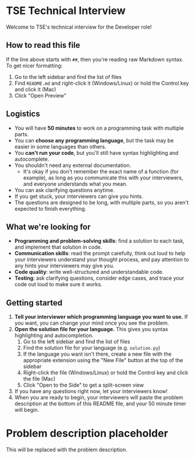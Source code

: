 # TSE Technical Interview

Welcome to TSE's technical interview for the Developer role!

## How to read this file

If the line above starts with `##`, then you're reading raw Markdown syntax. To get nicer formatting:

1. Go to the left sidebar and find the list of files
2. Find `README.md` and right-click it (Windows/Linux) or hold the Control key and click it (Mac)
3. Click "Open Preview"

## Logistics

* You will have **50 minutes** to work on a programming task with multiple parts.
* You can **choose any programming language**, but the task may be easier in some languages than others.
* You **can't run your code**, but you'll still have syntax highlighting and autocomplete.
* You shouldn't need any external documentation.
  * It's okay if you don't remember the exact name of a function (for example), as long as you communicate this with your interviewers, and everyone understands what you mean.
* You can ask clarifying questions anytime.
* If you get stuck, your interviewers can give you hints.
* The questions are designed to be long, with multiple parts, so you aren't expected to finish everything.

## What we're looking for

* **Programming and problem-solving skills**: find a solution to each task, and implement that solution in code.
* **Communication skills**: read the prompt carefully, think out loud to help your interviewers understand your thought process, and pay attention to any hints your interviewers may give you.
* **Code quality**: write well-structured and understandable code.
* **Testing**: ask clarifying questions, consider edge cases, and trace your code out loud to make sure it works.

## Getting started

1. **Tell your interviewer which programming language you want to use.** If you want, you can change your mind once you see the problem.
1. **Open the solution file for your language.** This gives you syntax highlighting and autocompletion.
   1. Go to the left sidebar and find the list of files
   1. Find the solution file for your language (e.g. `solution.py`)
   1. If the language you want isn't there, create a new file with the appropriate extension using the "New File" button at the top of the sidebar
   1. Right-click the file (Windows/Linux) or hold the Control key and click the file (Mac)
   1. Click "Open to the Side" to get a split-screen view
1. If you have any questions right now, let your interviewers know!
1. When you are ready to begin, your interviewers will paste the problem description at the bottom of this README file, and your 50 minute timer will begin.

# Problem description placeholder

This will be replaced with the problem description.
